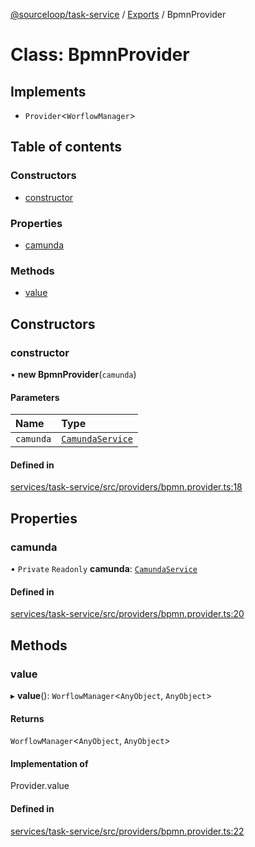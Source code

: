 [@sourceloop/task-service](../README.md) / [Exports](../modules.md) / BpmnProvider

# Class: BpmnProvider

## Implements

- `Provider`<`WorflowManager`\>

## Table of contents

### Constructors

- [constructor](BpmnProvider.md#constructor)

### Properties

- [camunda](BpmnProvider.md#camunda)

### Methods

- [value](BpmnProvider.md#value)

## Constructors

### constructor

• **new BpmnProvider**(`camunda`)

#### Parameters

| Name | Type |
| :------ | :------ |
| `camunda` | [`CamundaService`](CamundaService.md) |

#### Defined in

[services/task-service/src/providers/bpmn.provider.ts:18](https://github.com/sourcefuse/loopback4-microservice-catalog/blob/93a7f917/services/task-service/src/providers/bpmn.provider.ts#L18)

## Properties

### camunda

• `Private` `Readonly` **camunda**: [`CamundaService`](CamundaService.md)

#### Defined in

[services/task-service/src/providers/bpmn.provider.ts:20](https://github.com/sourcefuse/loopback4-microservice-catalog/blob/93a7f917/services/task-service/src/providers/bpmn.provider.ts#L20)

## Methods

### value

▸ **value**(): `WorflowManager`<`AnyObject`, `AnyObject`\>

#### Returns

`WorflowManager`<`AnyObject`, `AnyObject`\>

#### Implementation of

Provider.value

#### Defined in

[services/task-service/src/providers/bpmn.provider.ts:22](https://github.com/sourcefuse/loopback4-microservice-catalog/blob/93a7f917/services/task-service/src/providers/bpmn.provider.ts#L22)
